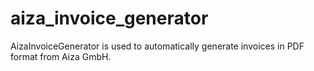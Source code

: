 # aiza_invoice_generator
AizaInvoiceGenerator is used to automatically generate invoices in PDF format from Aiza GmbH.
